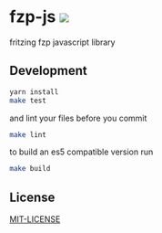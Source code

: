 # fzp-js  ![](https://paulvollmer.net/fzp-js/badge.svg)

fritzing fzp javascript library

## Development
```sh
yarn install
make test
```

and lint your files before you commit
```sh
make lint
```

to build an es5 compatible version run
```sh
make build
```

## License
[MIT-LICENSE](LICENSE)
